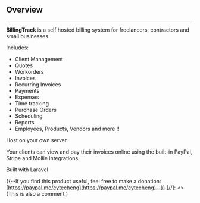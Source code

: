 ## Overview
---

**BillingTrack** is a self hosted billing system for freelancers, contractors and small businesses.

Includes:
- Client Management
- Quotes
- Workorders
- Invoices
- Recurring Invoices
- Payments
- Expenses
- Time tracking
- Purchase Orders
- Scheduling
- Reports
- Employees, Products, Vendors and more !!

Host on your own server.

Your clients can view and pay their invoices online using the built-in PayPal, Stripe and Mollie integrations.

Built with Laravel

{{--If you find this product useful, feel free to make a donation: [https://paypal.me/cytecheng](https://paypal.me/cytecheng)--}}
[//]: <> (This is also a comment.)
